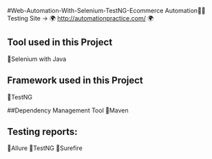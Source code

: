 #Web-Automation-With-Selenium-TestNG-Ecommerce Automation🤞😃
Testing Site -> 🌍 http://automationpractice.com/  🌍

## Tool used in this Project
 🔸Selenium with Java

## Framework used in this Project
 🔸TestNG

##Dependency Management Tool
 🔸Maven  
 
## Testing reports: 
 🔸Allure
 🔸TestNG
 🔸Surefire
 
 
